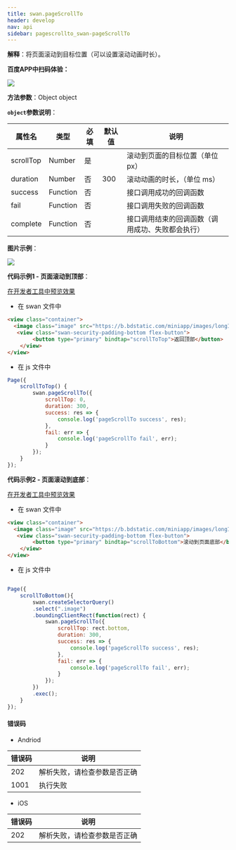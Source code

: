 ```yaml
---
title: swan.pageScrollTo
header: develop
nav: api
sidebar: pagescrollto_swan-pageScrollTo
---
```


 

**解释**：将页面滚动到目标位置（可以设置滚动动画时长）。

**百度APP中扫码体验：**

<img src="https://b.bdstatic.com/miniapp/assets/images/doc_demo/pages_PageScrollTo.png"  class="demo-qrcode-image" />

**方法参数**：Object object

**`object`参数说明**：

|属性名 |类型  |必填 | 默认值 |说明|
|---- | ---- | ---- | ----|----|
|scrollTop |Number | 是| | 滚动到页面的目标位置（单位 px） |
|duration |Number | 否| 300 | 滚动动画的时长，（单位 ms） |
|success |Function  |  否 | | 接口调用成功的回调函数 | 
|fail  |  Function |   否  | | 接口调用失败的回调函数|  
|complete   | Function  |  否 | |  接口调用结束的回调函数（调用成功、失败都会执行）| 

**图片示例**：

<div class="m-doc-custom-examples">
    <div class="m-doc-custom-examples-correct">
        <img src="https://b.bdstatic.com/miniapp/image/pageScrollTo.gif">
    </div>
    <div class="m-doc-custom-examples-correct">
        <img src=" ">
    </div>
    <div class="m-doc-custom-examples-correct">
        <img src=" ">
    </div>     
</div>

**代码示例1 - 页面滚动到顶部**：

<a href="swanide://fragment/25ef2f9fbdaaa9271329c02d7dafe8cc1575223153548" title="在开发者工具中预览效果" target="_self">在开发者工具中预览效果</a>

* 在 swan 文件中

```html
<view class="container">
  <image class="image" src="https://b.bdstatic.com/miniapp/images/longImage.png"></image>
   <view class="swan-security-padding-bottom flex-button">
        <button type="primary" bindtap="scrollToTop">返回顶部</button>
    </view>
</view>
```

* 在 js 文件中

```js
Page({
    scrollToTop() {
        swan.pageScrollTo({
            scrollTop: 0,
            duration: 300,
            success: res => {
                console.log('pageScrollTo success', res);
            },
            fail: err => {
                console.log('pageScrollTo fail', err);
            }
        });
    }
});
```

**代码示例2 - 页面滚动到底部**：

<a href="swanide://fragment/0e4af77bf4d678bb744766e5faca641b1575223056610" title="在开发者工具中预览效果" target="_self">在开发者工具中预览效果</a>

* 在 swan 文件中

```html
<view class="container">
  <image class="image" src="https://b.bdstatic.com/miniapp/images/longImage.png"></image>
   <view class="swan-security-padding-bottom flex-button">
        <button type="primary" bindtap="scrollToBottom">滚动到页面底部</button>
    </view>
</view>
```

* 在 js 文件中

```js

Page({
    scrollToBottom(){
        swan.createSelectorQuery()
        .select(".image")
        .boundingClientRect(function(rect) {
            swan.pageScrollTo({
                scrollTop: rect.bottom,
                duration: 300,
                success: res => {
                    console.log('pageScrollTo success', res);
                },
                fail: err => {
                    console.log('pageScrollTo fail', err);
                }
            });
        })
        .exec();
    }
});

```
#### 错误码

* Andriod

|错误码|说明|
|--|--|
|202|解析失败，请检查参数是否正确      |
|1001|执行失败|

* iOS

|错误码|说明|
|--|--|
|202|解析失败，请检查参数是否正确      |
                                    
